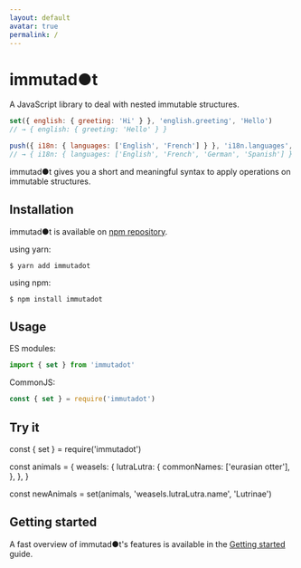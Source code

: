 ```yaml
---
layout: default
avatar: true
permalink: /
---
```

# immutad●t
A JavaScript library to deal with nested immutable structures.

```js
set({ english: { greeting: 'Hi' } }, 'english.greeting', 'Hello')
// → { english: { greeting: 'Hello' } }

push({ i18n: { languages: ['English', 'French'] } }, 'i18n.languages', 'German', 'Spanish')
// → { i18n: { languages: ['English', 'French', 'German', 'Spanish'] } }
```
immutad●t gives you a short and meaningful syntax to apply operations on immutable structures.

## Installation
immutad●t is available on [npm repository](https://www.npmjs.com/package/immutadot).

using yarn:

```shell
$ yarn add immutadot
```

using npm:

```shell
$ npm install immutadot
```

## Usage
ES modules:

```js
import { set } from 'immutadot'
```

CommonJS:  

```js
const { set } = require('immutadot')
```

## Try it
<div id="repl">
const { set } = require('immutadot')

const animals = {
    weasels: {
      lutraLutra: {
        commonNames: ['eurasian otter'],
      },
    },
}

const newAnimals = set(animals, 'weasels.lutraLutra.name', 'Lutrinae')
</div>

## Getting started

A fast overview of immutad●t's features is available in the [Getting started](/GETTING_STARTED.html) guide.
